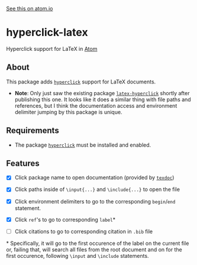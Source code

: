 [See this on atom.io](https://atom.io/packages/hyperclick-latex)
# hyperclick-latex

Hyperclick support for LaTeX in [Atom](https://atom.io/)

## About

This package adds [`hyperclick`](https://atom.io/packages/hyperclick) support for LaTeX documents.

- **Note**: Only just saw the existing package [`latex-hyperclick`](https://atom.io/packages/latex-hyperclick) shortly after publishing this one. It looks like it does a similar thing with file paths and references, but I think the documentation access and environment delimiter jumping by this package is unique.

## Requirements

- The package [`hyperclick`](https://atom.io/packages/hyperclick) must be installed and enabled.

## Features

- [X] Click package name to open documentation (provided by [`texdoc`](https://www.tug.org/texdoc/))
- [X] Click paths inside of `\input{...}` and `\include{...}` to open the file
- [X] Click environment delimiters to go to the corresponding `begin`/`end` statement.
- [X] Click `ref`'s to go to corresponding `label`*
- [ ] Click citations to go to corresponding citation in `.bib` file


\* Specifically, it will go to the first occurence of the label on the current file or, failing that, will search all files from the root document and on for the first occurence, following `\input` and `\include` statements.
